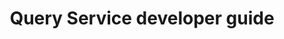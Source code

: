 ---
keywords: Experience Platform;home;popular topics
solution: Experience Platform
title: Query Service developer guide
topic: runs for scheduled queries
---
